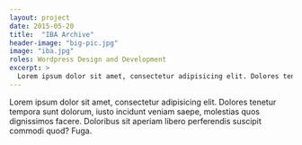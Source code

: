 ```yaml
---
layout: project
date: 2015-05-20
title:  "IBA Archive"
header-image: "big-pic.jpg"
image: "iba.jpg"
roles: Wordpress Design and Development
excerpt: >
  Lorem ipsum dolor sit amet, consectetur adipisicing elit. Dolores tenetur tempora sunt dolorum, iusto incidunt veniam saepe, molestias quos dignissimos facere. Doloribus sit aperiam libero perferendis suscipit commodi quod? Fuga.
---
```


Lorem ipsum dolor sit amet, consectetur adipisicing elit. Dolores tenetur tempora sunt dolorum, iusto incidunt veniam saepe, molestias quos dignissimos facere. Doloribus sit aperiam libero perferendis suscipit commodi quod? Fuga.
